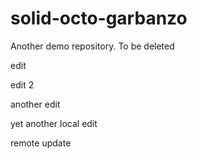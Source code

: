 # solid-octo-garbanzo
Another demo repository. To be deleted

edit

edit 2

another edit

yet another local edit

remote update
